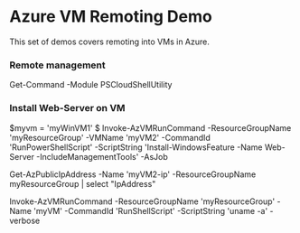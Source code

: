 # Azure VM Remoting Demo

This set of demos covers remoting into VMs in Azure.

### Remote management

Get-Command -Module PSCloudShellUtility

### Install Web-Server on VM
$myvm = 'myWinVM1'
$
Invoke-AzVMRunCommand -ResourceGroupName 'myResourceGroup' -VMName 'myVM2' -CommandId 'RunPowerShellScript' -ScriptString 'Install-WindowsFeature -Name Web-Server -IncludeManagementTools' -AsJob

Get-AzPublicIpAddress -Name 'myVM2-ip' -ResourceGroupName myResourceGroup | select "IpAddress"

Invoke-AzVMRunCommand -ResourceGroupName 'myResourceGroup' -Name 'myVM' -CommandId 'RunShellScript' -ScriptString 'uname -a' -verbose